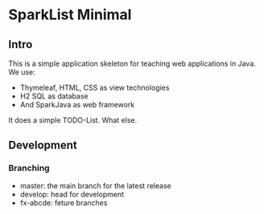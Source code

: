 # SparkList Minimal

## Intro

This is a simple application skeleton for teaching web applications in Java. We use:
-	Thymeleaf, HTML,  CSS as view technologies
- 	H2 SQL as database
-	And SparkJava as web framework

It does a simple TODO-List. What else.

## Development

### Branching
- master: the main branch for the latest release
- develop: head for development
- fx-abcde: feture branches